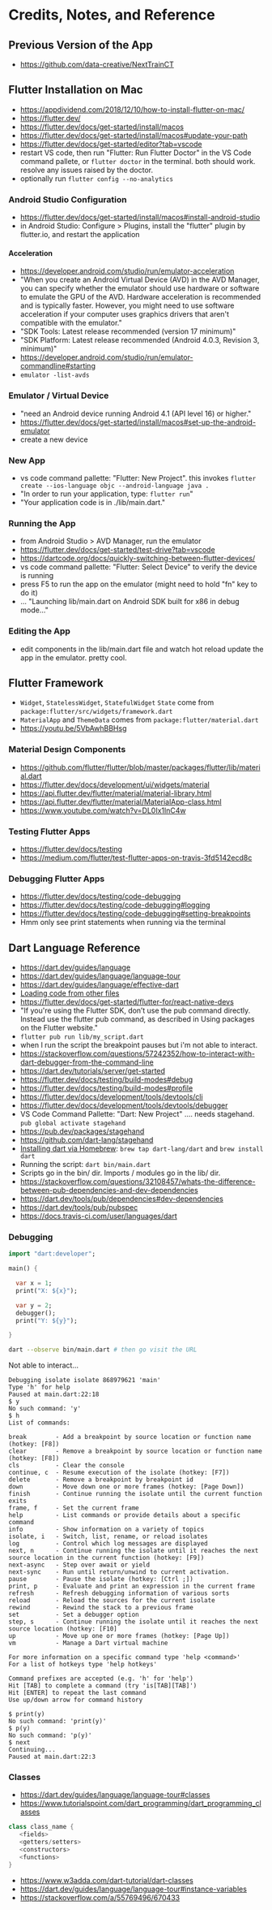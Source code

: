 # Credits, Notes, and Reference

## Previous Version of the App

  + https://github.com/data-creative/NextTrainCT

## Flutter Installation on Mac

  + https://appdividend.com/2018/12/10/how-to-install-flutter-on-mac/
  + https://flutter.dev/
  + https://flutter.dev/docs/get-started/install/macos
  + https://flutter.dev/docs/get-started/install/macos#update-your-path
  + https://flutter.dev/docs/get-started/editor?tab=vscode
  + restart VS code, then run "Flutter: Run Flutter Doctor" in the VS Code command pallete, or `flutter doctor` in the terminal. both should work. resolve any issues raised by the doctor.
  + optionally run `flutter config --no-analytics`

### Android Studio Configuration

  + https://flutter.dev/docs/get-started/install/macos#install-android-studio
  + in Android Studio: Configure > Plugins, install the "flutter" plugin by flutter.io, and restart the application

#### Acceleration

  + https://developer.android.com/studio/run/emulator-acceleration
  + "When you create an Android Virtual Device (AVD) in the AVD Manager, you can specify whether the emulator should use hardware or software to emulate the GPU of the AVD. Hardware acceleration is recommended and is typically faster. However, you might need to use software acceleration if your computer uses graphics drivers that aren't compatible with the emulator."
  + "SDK Tools: Latest release recommended (version 17 minimum)"
  + "SDK Platform: Latest release recommended (Android 4.0.3, Revision 3, minimum)"
  + https://developer.android.com/studio/run/emulator-commandline#starting
  + `emulator -list-avds`

### Emulator / Virtual Device

  + "need an Android device running Android 4.1 (API level 16) or higher."
  + https://flutter.dev/docs/get-started/install/macos#set-up-the-android-emulator
  + create a new device

### New App

  + vs code command pallette: "Flutter: New Project". this invokes `flutter create --ios-language objc --android-language java .`
  + "In order to run your application, type: `flutter run`"
  + "Your application code is in ./lib/main.dart."

### Running the App

  + from Android Studio > AVD Manager, run the emulator
  + https://flutter.dev/docs/get-started/test-drive?tab=vscode
  + https://dartcode.org/docs/quickly-switching-between-flutter-devices/
  + vs code command pallette: "Flutter: Select Device" to verify the device is running
  + press F5 to run the app on the emulator (might need to hold "fn" key to do it)
  + ... "Launching lib/main.dart on Android SDK built for x86 in debug mode..."

### Editing the App

  + edit components in the lib/main.dart file and watch hot reload update the app in the emulator. pretty cool.

## Flutter Framework

  + `Widget`, `StatelessWidget`, `StatefulWidget` `State` come from `package:flutter/src/widgets/framework.dart`
  + `MaterialApp` and `ThemeData` comes from `package:flutter/material.dart`
  + https://youtu.be/5VbAwhBBHsg

### Material Design Components

  + https://github.com/flutter/flutter/blob/master/packages/flutter/lib/material.dart
  + https://flutter.dev/docs/development/ui/widgets/material
  + https://api.flutter.dev/flutter/material/material-library.html
  + https://api.flutter.dev/flutter/material/MaterialApp-class.html
  + https://www.youtube.com/watch?v=DL0Ix1lnC4w

### Testing Flutter Apps

  + https://flutter.dev/docs/testing
  + https://medium.com/flutter/test-flutter-apps-on-travis-3fd5142ecd8c

### Debugging Flutter Apps

  + https://flutter.dev/docs/testing/code-debugging
  + https://flutter.dev/docs/testing/code-debugging#logging
  + https://flutter.dev/docs/testing/code-debugging#setting-breakpoints
  + Hmm only see print statements when running via the terminal

## Dart Language Reference

  + https://dart.dev/guides/language
  + https://dart.dev/guides/language/language-tour
  + https://dart.dev/guides/language/effective-dart
  + [Loading code from other files](https://stackoverflow.com/a/48875430/670433)
  + https://flutter.dev/docs/get-started/flutter-for/react-native-devs
  + "If you're using the Flutter SDK, don’t use the pub command directly. Instead use the flutter pub command, as described in Using packages on the Flutter website."
  + `flutter pub run lib/my_script.dart`
  + when I run the script the breakpoint pauses but i'm not able to interact.
  + https://stackoverflow.com/questions/57242352/how-to-interact-with-dart-debugger-from-the-command-line
  + https://dart.dev/tutorials/server/get-started
  + https://flutter.dev/docs/testing/build-modes#debug
  + https://flutter.dev/docs/testing/build-modes#profile
  + https://flutter.dev/docs/development/tools/devtools/cli
  + https://flutter.dev/docs/development/tools/devtools/debugger
  + VS Code Command Pallette: "Dart: New Project" .... needs stagehand. `pub global activate stagehand`
  + https://pub.dev/packages/stagehand
  + https://github.com/dart-lang/stagehand
  + [Installing dart via Homebrew](https://dart.dev/get-dart): `brew tap dart-lang/dart` and `brew install dart`
  + Running the script: `dart bin/main.dart`
  + Scripts go in the bin/ dir. Imports / modules go in the lib/ dir.
  + https://stackoverflow.com/questions/32108457/whats-the-difference-between-pub-dependencies-and-dev-dependencies
  + https://dart.dev/tools/pub/dependencies#dev-dependencies
  + https://dart.dev/tools/pub/pubspec
  + https://docs.travis-ci.com/user/languages/dart

### Debugging


```dart
import "dart:developer";

main() {

  var x = 1;
  print("X: ${x}");

  var y = 2;
  debugger();
  print("Y: ${y}");

}
```

```sh
dart --observe bin/main.dart # then go visit the URL
```

Not able to interact...



```
Debugging isolate isolate 868979621 'main'
Type 'h' for help
Paused at main.dart:22:18
$ y
No such command: 'y'
$ h
List of commands:

break        - Add a breakpoint by source location or function name (hotkey: [F8])
clear        - Remove a breakpoint by source location or function name (hotkey: [F8])
cls          - Clear the console
continue, c  - Resume execution of the isolate (hotkey: [F7])
delete       - Remove a breakpoint by breakpoint id
down         - Move down one or more frames (hotkey: [Page Down])
finish       - Continue running the isolate until the current function exits
frame, f     - Set the current frame
help         - List commands or provide details about a specific command
info         - Show information on a variety of topics
isolate, i   - Switch, list, rename, or reload isolates
log          - Control which log messages are displayed
next, n      - Continue running the isolate until it reaches the next source location in the current function (hotkey: [F9])
next-async   - Step over await or yield
next-sync    - Run until return/unwind to current activation.
pause        - Pause the isolate (hotkey: [Ctrl ;])
print, p     - Evaluate and print an expression in the current frame
refresh      - Refresh debugging information of various sorts
reload       - Reload the sources for the current isolate
rewind       - Rewind the stack to a previous frame
set          - Set a debugger option
step, s      - Continue running the isolate until it reaches the next source location (hotkey: [F10]
up           - Move up one or more frames (hotkey: [Page Up])
vm           - Manage a Dart virtual machine

For more information on a specific command type 'help <command>'
For a list of hotkeys type 'help hotkeys'

Command prefixes are accepted (e.g. 'h' for 'help')
Hit [TAB] to complete a command (try 'is[TAB][TAB]')
Hit [ENTER] to repeat the last command
Use up/down arrow for command history

$ print(y)
No such command: 'print(y)'
$ p(y)
No such command: 'p(y)'
$ next
Continuing...
Paused at main.dart:22:3
```


### Classes

  + https://dart.dev/guides/language/language-tour#classes
  + https://www.tutorialspoint.com/dart_programming/dart_programming_classes

``` dart
class class_name {
   <fields>
   <getters/setters>
   <constructors>
   <functions>
}
```

  + https://www.w3adda.com/dart-tutorial/dart-classes
  + https://dart.dev/guides/language/language-tour#instance-variables
  + https://stackoverflow.com/a/55769496/670433
